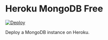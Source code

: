 # Heroku MongoDB Free

[![Deploy](https://www.herokucdn.com/deploy/button.svg)](https://heroku.com/deploy)

Deploy a MongoDB instance on Heroku.